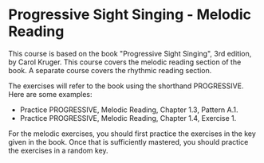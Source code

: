 # Progressive Sight Singing - Melodic Reading

This course is based on the book "Progressive Sight Singing", 3rd edition, by Carol Kruger.
This course covers the melodic reading section of the book. A separate course covers the rhythmic
reading section.

The exercises will refer to the book using the shorthand PROGRESSIVE. Here are some examples:

- Practice PROGRESSIVE, Melodic Reading, Chapter 1.3, Pattern A.1.
- Practice PROGRESSIVE, Melodic Reading, Chapter 1.4, Exercise 1.

For the melodic exercises, you should first practice the exercises in the key given in the book.
Once that is sufficiently mastered, you should practice the exercises in a random key.
